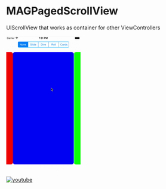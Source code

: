 # MAGPagedScrollView
UIScrollView that works as container for other ViewControllers

[![ScreenShot](resources/MAGPagedScrollViewDemo.gif)](https://raw.githubusercontent.com/MadAppGang/MAGPagedScrollView/master/resources/MAGPagedScrollViewDemo.mov)


[![youtube](http://img.youtube.com/vi/4xZoOypS128/0.jpg)](http://www.youtube.com/watch?v=4xZoOypS128)
